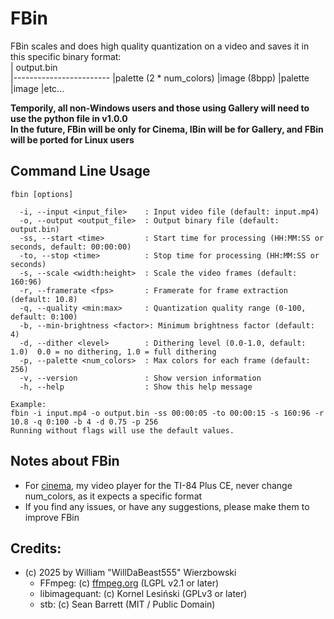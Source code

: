 # FBin  
FBin scales and does high quality quantization on a video and saves it in this specific binary format:  
|       output.bin       
|------------------------
|palette (2 * num_colors)
|image (8bpp)
|palette
|image
|etc...

**Temporily, all non-Windows users and those using Gallery will need to use the python file in v1.0.0**  
**In the future, FBin will be only for Cinema, IBin will be for Gallery, and FBin will be ported for Linux users**

## Command Line Usage
```
fbin [options]

  -i, --input <input_file>    : Input video file (default: input.mp4)  
  -o, --output <output_file>  : Output binary file (default: output.bin)  
  -ss, --start <time>         : Start time for processing (HH:MM:SS or seconds, default: 00:00:00)  
  -to, --stop <time>          : Stop time for processing (HH:MM:SS or seconds)  
  -s, --scale <width:height>  : Scale the video frames (default: 160:96)  
  -r, --framerate <fps>       : Framerate for frame extraction (default: 10.8)  
  -q, --quality <min:max>     : Quantization quality range (0-100, default: 0:100)  
  -b, --min-brightness <factor>: Minimum brightness factor (default: 4)  
  -d, --dither <level>        : Dithering level (0.0-1.0, default: 1.0)  0.0 = no dithering, 1.0 = full dithering  
  -p, --palette <num_colors>  : Max colors for each frame (default: 256)  
  -v, --version               : Show version information  
  -h, --help                  : Show this help message  

Example:
fbin -i input.mp4 -o output.bin -ss 00:00:05 -to 00:00:15 -s 160:96 -r 10.8 -q 0:100 -b 4 -d 0.75 -p 256
Running without flags will use the default values.
```

## Notes about FBin
* For [cinema](https://github.com/will-dabeast09/cinema), my video player for the TI-84 Plus CE, never change num_colors, as it expects a specific format  
* If you find any issues, or have any suggestions, please make them to improve FBin

## Credits:

* (c) 2025 by William "WillDaBeast555" Wierzbowski
  * FFmpeg:        (c) [ffmpeg.org](https://ffmpeg.org/) (LGPL v2.1 or later)
  * libimagequant: (c) Kornel Lesiński (GPLv3 or later)
  * stb:           (c) Sean Barrett (MIT / Public Domain)

